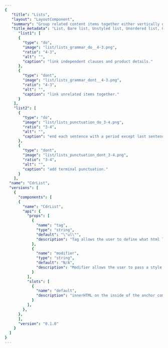 ```yaml
---
{
   "title": "Lists",
   "layout": "LayoutComponent",
   "summary": "Group related content items together either vertically or horizontally.",
   "title_metadata": "List, Bare list, Unstyled list, Unordered list, Ordered list, Inline list",
	  "list1": [
      {
        "type": "do",
        "image": "list/lists_grammar_do__4-3.png",
        "ratio": "4-3",
        "alt": "",
        "caption": "link independent clauses and product details."
      },
      {
        "type": "dont",
        "image": "list/lists_grammar_dont__4-3.png",
        "ratio": "4-3",
        "alt": "",
        "caption": "link unrelated items together."
      }
    ],
    "list2": [
      {
        "type": "do",
        "image": "list/lists_punctuation_do_3-4.png",
        "ratio": "3-4",
        "alt": "",
        "caption": "end each sentence with a period except last sentence."
      },
      {
        "type": "dont",
        "image": "list/lists_punctuation_dont_3-4.png",
        "ratio": "3-4",
        "alt": "",
        "caption": "add terminal punctuation."
      }
    ],
  "name": "CdrList",
  "versions": [
    {
      "components": [
      {
        "name": "CdrList",
        "api": {
          "props": [
            {
              "name": "tag",
              "type": "string",
              "default": "\"ul\"",
              "description": "Tag allows the user to define what html list root to use. Possible values: ul || ol"
            },
            {
              "name": "modifier",
              "type": "string",
              "default": "N/A",
              "description": "Modifier allows the user to pass a style variant to this component.  Possible values:  ordered | unordered | compact | inline"
            }
          ],
          "slots": [
            {
              "name": "default",
              "description": "innerHTML on the inside of the anchor component"
            }
          ],
        },
      },
      ],
      "version": "0.1.0"
    }
  ]
}
---
```


<cdr-doc-tabs>
<template slot="Overview">
<cdr-doc-table-of-contents-shell 
    :appended-nav-items="[
       {
        text: 'Related Components'
      },
      {
        text: 'Breadcrumb',
        href: '../breadcrumb/'
      }
    ]">

## Bare

Collect items to be displayed in a list when items are not marked with bullets.  Also known as unordered and undecorated “bare” list.

<cdr-doc-example-code-pair :background-toggle="false" repository-href="https://github.com/rei/rei-cedar/tree/18.07.1/src/components/list" sandbox-href="https://codesandbox.io/s/1q95wpz4rq" :codeMaxHeight= false >
<template slot="Default">

```html
  <cdr-list>
    <li>List item 1</li>
    <li>List item 2
      <cdr-list>
        <li>List item</li>
      </cdr-list>
    </li>
    <li>List item 3</li>
  </cdr-list>
```
</template>

<template slot="compact">

```html
  <cdr-list modifier="compact">
    <li>List item 1</li>
    <li>List item 2
      <cdr-list>
        <li>List item</li>
      </cdr-list>
    </li>
    <li>List item 3</li>
  </cdr-list>
```
  
</template>

</cdr-doc-example-code-pair>

## Unordered

Collect related items that don’t need to be in a specific order or sequence. List items are typically marked with bullets.

<cdr-doc-example-code-pair :background-toggle="false" :codeMaxHeight= false repository-href="https://github.com/rei/rei-cedar/tree/18.07.1/src/components/list" sandbox-href="https://codesandbox.io/s/1q95wpz4rq" >
<template slot="Default">

```html
  <cdr-list modifier="unordered">
    <li>List item 1</li>
    <li>List item 2
      <cdr-list>
        <li>List item</li>
      </cdr-list>
    </li>
    <li>List item 3</li>
  </cdr-list>
```
</template>

<template slot="compact">

```html
  <cdr-list modifier="unordered compact">
    <li>List item 1</li>
    <li>List item 2
      <cdr-list>
        <li>List item</li>
      </cdr-list>
    </li>
    <li>List item 3</li>
  </cdr-list>
```
  
</template>


</cdr-doc-example-code-pair>

## Ordered

Collect related items with numeric order or sequence. Numbering starts at 1 with the first list item and increases by increments of 1 for each successive ordered list item.

<cdr-doc-example-code-pair :background-toggle="false" :codeMaxHeight= false repository-href="https://github.com/rei/rei-cedar/tree/18.07.1/src/components/list" sandbox-href="https://codesandbox.io/s/1q95wpz4rq" >
<template slot="Default">

```html
  <cdr-list tag="ol" modifier="ordered">
    <li>List item 1</li>
    <li>List item 2
      <cdr-list>
        <li>List item</li>
      </cdr-list>
    </li>
    <li>List item 3</li>
  </cdr-list>
```
</template>

<template slot="compact">

```html
  <cdr-list tag="ol" modifier="ordered compact">
    <li>List item 1</li>
    <li>List item 2
      <cdr-list>
        <li>List item</li>
      </cdr-list>
    </li>
    <li>List item 3</li>
  </cdr-list>
```
  
</template>

</cdr-doc-example-code-pair>

## Inline

Display items horizontally with no divider.

<cdr-doc-example-code-pair :background-toggle="false" :codeMaxHeight= false repository-href="https://github.com/rei/rei-cedar/tree/18.07.1/src/components/list" sandbox-href="https://codesandbox.io/s/1q95wpz4rq" >
<template slot="Default">

```html
  <cdr-list modifier="inline">
    <li>List item 1</li>
    <li>List item 2</li>
    <li>List item 3</li>
  </cdr-list>
```
</template>

<template slot="compact">

```html
  <cdr-list modifier="inline compact">
    <li>List item 1</li>
    <li>List item 2</li>
    <li>List item 3</li>
  </cdr-list>
```
  
</template>

</cdr-doc-example-code-pair>

## Inline - Unordered

Display items horizontally, separated by a bullet character.

<cdr-doc-example-code-pair :background-toggle="false" :codeMaxHeight= false repository-href="https://github.com/rei/rei-cedar/tree/18.07.1/src/components/list" sandbox-href="https://codesandbox.io/s/1q95wpz4rq" >
<template slot="Default">

```html
  <cdr-list modifier="inline unordered">
    <li>List item 1</li>
    <li>List item 2</li>
    <li>List item 3</li>
  </cdr-list>
```
</template>

<template slot="compact">

```html
  <cdr-list modifier="inline compact unordered">
    <li>List item 1</li>
    <li>List item 2</li>
    <li>List item 3</li>
  </cdr-list>
```
  
</template>

</cdr-doc-example-code-pair>
</cdr-doc-table-of-contents-shell>
</template>

<template slot="Design Guidelines">
<cdr-doc-table-of-contents-shell 
    :appended-nav-items="[
       {
        text: 'Related Components'
      },
      {
        text: 'Breadcrumb',
        href: '../breadcrumb/'
      }
    ]">

  <cdr-doc-alert/>

## Use when

- Displaying groups of related items represented by text

## Don’t use when

- Displaying content that is not primarily text
- Displaying content with two or more well-defined dimensions. Instead, use a Data Table  or List Group

## Foundations

- Vary list item font size
- Follow spacing requirements found on [Typography](/foundation/typography/) and Space pages

<cdr-img :src="$withBase(`/list/Spec_List_Font_Size_Variations_16-9.png`)" ratio="16-9"/>

## Content

Break up chunks of content to make the information easier to scan:

- Separate consecutive lists on a page with a heading for each list
- Start each item with a noun or a verb
- Use similar phrases or clauses with the same grammatical structure. For example:
  - **Product.** Zippered hand pockets; chest pocket with hidden zipper
  - **Materials.** Snowshoes: plastic; poles: aluminum
  - **Duration.** High: 4 hrs. 15 min.; low: 48 hrs. 20 min.
- Create structured content with a list. Do not use a list for formatting

Use multi-column lists when:

- Specific ordering is not required
- Listing items with a single word or very short phrases
- Space is minimal
- Viewing items at a glance is more beneficial than scrolling

Every item in a list must:

- Start with a capital letter and use sentence case
- Use semicolons when linking independent clauses and product details in the list

<do-dont :examples="$page.frontmatter.list1" />

- End each sentence in a list item with a period when there are multiple sentences; however, don’t add a period for the last sentence or phrase

<do-dont :examples="$page.frontmatter.list2" />

## Accessibility

- To ensure that usage of this component complies with accessibility guidelines, do the following:
  - Organize lists so users can understand the relationship and grouping of information
  - Use explicit list markup that allows users to:
    - Rapidly browse
    - Access list content
    - Navigate a page using list content
    - Use screen readers to announce the number of items in each list
  - Use aria labels:
    - Use the aria-labelledby attribute to reference the IDs of one or more elements to describe the list contents
    - Use the aria-label attribute to provide an explicit text description of list contents
    - Alternatively, the title attribute can provide an explicit text description of the list contents
- This component has compliance with following WebAIM’s accessibility guidelines:
  - [WCAG SC 1.3.1: Info and Relationships:](https://www.w3.org/TR/WCAG20/#content-structure-separation) Cedar Design System provides ability to create structured lists. Lists are easier to navigate than simple tables 



</cdr-doc-table-of-contents-shell>
</template>

<template slot="API">
<cdr-doc-table-of-contents-shell 
    :appended-nav-items="[
       {
        text: 'Related Components'
      },
      {
        text: 'Breadcrumb',
        href: '../breadcrumb/'
      }
    ]">

## Properties

<cdr-doc-api type="prop" :api-data="$page.frontmatter.versions[0].components[0].api.props"/>

## Slots

<cdr-doc-api type="slot" :api-data="$page.frontmatter.versions[0].components[0].api.slots" />

## Installation

Resources are available within the [cdr-list package](https://www.npmjs.com/package/@rei/cdr-list):

| **Name**        | **Type**            | **Description**                        |
|:----------------|:--------------------|:---------------------------------------|
| `@rei/cdr-list` | Node module package | Import the component into your project |
| `cdr-list.css`  | Style sheet         | Component specific styles              |


To incorporate the required assets for a component, use the following steps:

### #1. Install using NPM

Install the `cdr-list` package using **npm** in your terminal:

_Terminal_

<cdr-doc-code-snippet :line-numbers="false" :copy-button="false">

```terminal
npm i -s @rei/cdr-list
```

</cdr-doc-code-snippet>

### #2. Import Dependencies

_main.js_

<cdr-doc-code-snippet :line-numbers="false" :copy-button="false">

```javascript
// import your required css.
import '@rei/cdr-list/dist/cdr-list.css';
```
</cdr-doc-code-snippet>

### #3. Add component to a template

_local.vue_

```vue
<template>
  <cdr-list>
    <li> item one </li>
    <li> item two </li>
  </cdr-list>
</template>

<script>
import { CdrList } from '@rei/cdr-list';
export default {
  components: {
     CdrList  
  }
}
</script>
```

## Usage

Visual style and semantic meaning are managed independently by providing: 

- Element to the **tag** prop
- Style to the **modifier** prop

By default the `cdr-list` component renders as an unordered and undecorated "bare" list. To use an ordered list pass `<ol>` to the tag property.

```html
<cdr-list tag="ol">
  <li> item one </li>
  <li> item two </li>
</cdr-list>
```

The `cdr-list` component has decoupled the semantic tags `<ul>` and `<ol>` from visual presentation.
It is possible to render a semantic ordered list `<ol>` as a visually non styled or bulleted list using the `cdr-list` modifiers. With this decoupling, individual list items can contain a variety of HTML elements, including paragraphs, headings, form elements, and other (nested) lists. Ensure that content is structured and follows design guidelines.

### Tag variants

Following are different types of lists:

- Unordered lists: 
  - Used when the order of the items is not relevant
  - Consists of one `<ul>` element and multiple list item `<li>` elements
- Ordered lists:
  - Used for sequential information
  - Consists of one `<ol>` element and multiple list item `<li>` elements
- Nested lists:
  - Every `cdr-list` can be nested into another list
  - Assistive technology can easily inform users about the number of steps

```vue
<cdr-list>
   <li> Unordered list item text
     <cdr-list tag="ol">
       <li>Ordered list item text</li>
     </cdr-list>
   </li>
 </cdr-list>
```

- Bare or unstyled lists:
  - Can contain a variety of HTML elements, including paragraphs, headings, form elements, and other (nested) lists

### Modifier options

Note that the tag itself does not determine display, a modifier must be added for list styles. Add one of the following variants to the **modifier** attribute of the `cdr-list` tag to change the visual presentation:

| **Name**  | **Description**                                                                                                                                                                        | **Example** |
|:----------|:---------------------------------------------------------------------------------------------------------------------------------------------------------------------------------------|:------------|
| unordered | The unordered modifier adds a bullet decorator to child list items and a ‘en-dash’ decorator to grandchild list items. This variant can be used on both `<ul>`  or `<ol>`  list types. | ```<cdr-list  modifier="unordered" >``` |
| ordered   | The ordered modifier adds a numeric decorator to child list items and a ‘en-dash’ decorator to grandchild list items. This variant can be used on both `<ul>`  or `<ol>`  list types.      | ```<cdr-list tag="ol" modifier="ordered" >```|
| compact   | The compact modifier reduces the vertical space between list items for non-inline list variants. For inline variants the compact modifier reduces the horizontal space between list items. | ```<cdr-list modifier="compact">``` |
| inline    | The inline modifier is intended for bare or unordered list variants. In ether case this can be combined with compact to adjust the spacing of inline list variants.                        | ```<cdr-list modifier=" inline">``` |

## Accessibility

- When creating nested lists, ensure they are coded properly. Always check that:
  - List items are contained within one list
  - Spacing does not break a list into multiple individual points
  - Proper semantic tags are used - either `<ul>` or `<ol>`
  - Proper structure is used to provide a visual list, do not rely on indentation
  - Special characters are not used to create a list
- This component has compliance with following WebAIM’s accessibility guidelines:
  - [WCAG SC 1.3.1: Info and Relationships](https://www.w3.org/TR/WCAG20/#content-structure-separation): Cedar Design System provides ability to create structured lists. Lists are easier to navigate than simple tables 

</cdr-doc-table-of-contents-shell>
</template>

<template slot="History">

## 1.0.0

### What's new

**cdrList** component:

- Displays with following variants:
  - Bare (default)
  - Ordered
  - Unordered
  - Compact
  - Inline
- Can be an ordered `ol` or unordered `ul` list, the tag itself does not determine
- [Complete component history](https://github.com/rei/rei-cedar/blob/master/src/components/list/CHANGELOG.md)

</template>
</cdr-doc-tabs>
